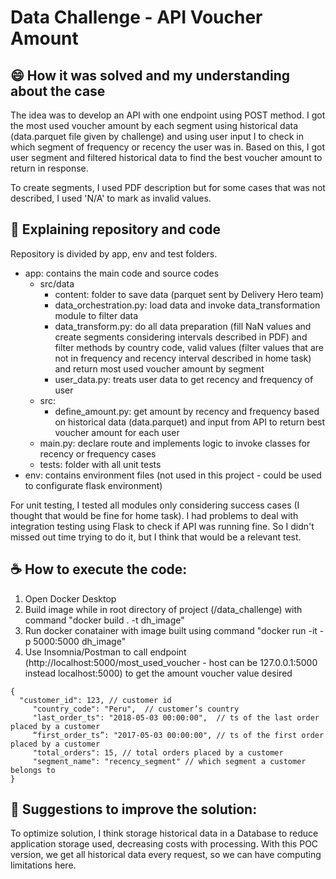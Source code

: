 # Data Challenge - API Voucher Amount

## 😄 How it was solved and my understanding about the case

The idea was to develop an API with one endpoint using POST method. I got the most used voucher amount by each segment using historical data (data.parquet file given by challenge) and using user input I to check in which segment of frequency or recency the user was in. Based on this, I got user segment and filtered historical data to find the best voucher amount to return in response.

To create segments, I used PDF description but for some cases that was not described, I used 'N/A' to mark as invalid values.


## 🚀 Explaining repository and code

Repository is divided by app, env and test folders. 
* app: contains the main code and source codes
	* src/data
		* content: folder to save data (parquet sent by Delivery Hero team)
		* data_orchestration.py: load data and invoke data_transformation module to filter data
		* data_transform.py: do all data preparation (fill NaN values and create segments considering intervals described in PDF) and filter methods by country code, valid values (filter values that are not in frequency and recency interval described in home task) and return most used voucher amount by segment
		* user_data.py: treats user data to get recency and frequency of user
	* src:
		* define_amount.py: get amount by recency and frequency based on historical data (data.parquet) and input from API to return best voucher amount for each user
	* main.py: declare route and implements logic to invoke classes for recency or frequency cases
	* tests: folder with all unit tests
* env: contains environment files (not used in this project - could be used to configurate flask environment)

For unit testing, I tested all modules only considering success cases (I thought that would be fine for home task). I had problems to deal with integration testing using Flask to check if API was running fine. So I didn't missed out time trying to do it, but I think that would be a relevant test.


## ☕ How to execute the code:

1. Open Docker Desktop
2. Build image while in root directory of project (/data_challenge) with command "docker build . -t dh_image"
3. Run docker conatainer with image built using command "docker run -it -p 5000:5000 dh_image"
4. Use Insomnia/Postman to call endpoint (http://localhost:5000/most_used_voucher - host can be 127.0.0.1:5000 instead localhost:5000) to get the amount voucher value desired

```
{
  "customer_id": 123, // customer id
	 "country_code": "Peru",  // customer’s country
	 "last_order_ts": "2018-05-03 00:00:00",  // ts of the last order placed by a customer
	 “first_order_ts”: "2017-05-03 00:00:00", // ts of the first order placed by a customer
	 "total_orders": 15, // total orders placed by a customer
	 "segment_name": "recency_segment" // which segment a customer belongs to
}

```


## 🤝 Suggestions to improve the solution:

To optimize solution, I think storage historical data in a Database to reduce application storage used, decreasing costs with processing. With this POC version, we get all historical data every request, so we can have computing limitations here.
